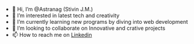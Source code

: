 - 👋 Hi, I’m @Astranag (Stivin J.M.)
- 👀 I’m interested in latest tech and creativity
- 🌱 I’m currently learning new programs by diving into web development
- 💞️ I’m looking to collaborate on Innovative and crative projects
- 📫 How to reach me on [Linkedin](https://www.linkedin.com/in/stivin-james-mavelil-07a9b1161/)


<!---
Astranag/Astranag is a ✨ special ✨ repository because its `README.md` (this file) appears on your GitHub profile.
You can click the Preview link to take a look at your changes.
--->

